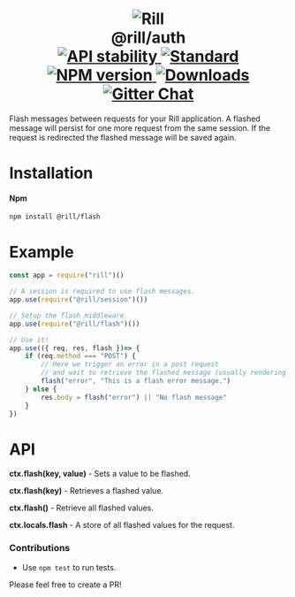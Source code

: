 <h1 align="center">
  <!-- Logo -->
  <img src="https://raw.githubusercontent.com/rill-js/rill/master/Rill-Icon.jpg" alt="Rill"/>
  <br/>
  @rill/auth
	<br/>

  <!-- Stability -->
  <a href="https://nodejs.org/api/documentation.html#documentation_stability_index">
    <img src="https://img.shields.io/badge/stability-stable-brightgreen.svg?style=flat-square" alt="API stability"/>
  </a>
  <!-- Standard -->
  <a href="https://github.com/feross/standard">
    <img src="https://img.shields.io/badge/code%20style-standard-brightgreen.svg?style=flat-square" alt="Standard"/>
  </a>
  <!-- NPM version -->
  <a href="https://npmjs.org/package/@rill/auth">
    <img src="https://img.shields.io/npm/v/@rill/auth.svg?style=flat-square" alt="NPM version"/>
  </a>
  <!-- Downloads -->
  <a href="https://npmjs.org/package/@rill/auth">
    <img src="https://img.shields.io/npm/dm/@rill/auth.svg?style=flat-square" alt="Downloads"/>
  </a>
  <!-- Gitter Chat -->
  <a href="https://gitter.im/rill-js/rill">
    <img src="https://img.shields.io/gitter/room/rill-js/rill.svg?style=flat-square" alt="Gitter Chat"/>
  </a>
</h1>

Flash messages between requests for your Rill application.
A flashed message will persist for one more request from the same session.
If the request is redirected the flashed message will be saved again.

# Installation

#### Npm
```console
npm install @rill/flash
```

# Example

```javascript
const app = require("rill")()

// A session is required to use flash messages.
app.use(require("@rill/session")())

// Setup the flash middleware.
app.use(require("@rill/flash")())

// Use it!
app.use(({ req, res, flash })=> {
	if (req.method === "POST") {
		// Here we trigger an error in a post request
		// and wait to retrieve the flashed message (usually rendering a view).
		flash("error", "This is a flash error message.")
	} else {
		res.body = flash("error") || "No flash message"
	}
})
```

# API

**ctx.flash(key, value)** - Sets a value to be flashed.

**ctx.flash(key)** - Retrieves a flashed value.

**ctx.flash()** - Retrieve all flashed values.

**ctx.locals.flash** - A store of all flashed values for the request.


### Contributions

* Use `npm test` to run tests.

Please feel free to create a PR!
